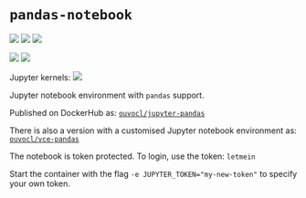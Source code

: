 # `pandas-notebook`
![](https://img.shields.io/badge/linux-x86_64-blue) ![](https://img.shields.io/badge/linux-armv7l-blue)  ![](https://img.shields.io/badge/linux-armv64-blue)

![](https://img.shields.io/badge/RPi-32bitOS-red) ![](https://img.shields.io/badge/RPi-64bitOS-red)

Jupyter kernels: ![](https://img.shields.io/badge/python-3.8-blue)

Jupyter notebook environment with `pandas` support.

Published on DockerHub as: [`ouvocl/jupyter-pandas`](https://hub.docker.com/r/ouvocl/jupyter-pandas)

There is also a version with a customised Jupyter notebook environment as: [`ouvocl/vce-pandas`](https://hub.docker.com/r/ouvocl/vce-pandas)

The notebook is token protected. To login, use the token: `letmein`

Start the container with the flag `-e JUPYTER_TOKEN="my-new-token"` to specify your own token.

